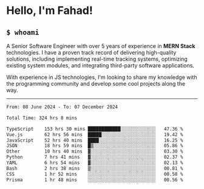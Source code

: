 <h1>Hello, I'm Fahad!</h1>

<h2><code>$ whoami</code></h2>

A Senior Software Engineer with over 5 years of experience in **MERN Stack** technologies. I have a proven track record of delivering high-quality solutions, including implementing real-time tracking systems, optimizing existing system modules, and integrating third-party software applications.

With experience in JS technologies, I'm looking to share my knowledge with the programming community and develop some cool projects along the way.

---

<!--START_SECTION:waka-->

```txt
From: 08 June 2024 - To: 07 December 2024

Total Time: 324 hrs 8 mins

TypeScript    153 hrs 30 mins ████████████░░░░░░░░░░░░░   47.36 %
Vue.js        62 hrs 56 mins  █████░░░░░░░░░░░░░░░░░░░░   19.42 %
JavaScript    52 hrs 40 mins  ████░░░░░░░░░░░░░░░░░░░░░   16.25 %
JSON          18 hrs 59 mins  █▒░░░░░░░░░░░░░░░░░░░░░░░   05.86 %
Other         10 hrs 40 mins  ▓░░░░░░░░░░░░░░░░░░░░░░░░   03.30 %
Python        7 hrs 41 mins   ▓░░░░░░░░░░░░░░░░░░░░░░░░   02.37 %
YAML          6 hrs 54 mins   ▓░░░░░░░░░░░░░░░░░░░░░░░░   02.13 %
Bash          2 hrs 38 mins   ▒░░░░░░░░░░░░░░░░░░░░░░░░   00.81 %
CSS           1 hr 52 mins    ░░░░░░░░░░░░░░░░░░░░░░░░░   00.58 %
Prisma        1 hr 48 mins    ░░░░░░░░░░░░░░░░░░░░░░░░░   00.56 %
```

<!--END_SECTION:waka-->

<!--
**heyFahad/heyFahad** is a ✨ _special_ ✨ repository because its `README.md` (this file) appears on your GitHub profile.

Here are some ideas to get you started:

- 🔭 I’m currently working on ...
- 🌱 I’m currently learning ...
- 👯 I’m looking to collaborate on ...
- 🤔 I’m looking for help with ...
- 💬 Ask me about ...
- 📫 How to reach me: ...
- 😄 Pronouns: ...
- ⚡ Fun fact: ...
-->
